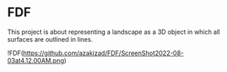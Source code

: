 # FDF

<!DOCTYPE html>
<html>

This project is about representing a landscape as a 3D object
in which all surfaces are outlined in lines.

!FDF(https://github.com/azakizad/FDF/ScreenShot2022-08-03at4.12.00AM.png)

</html>
